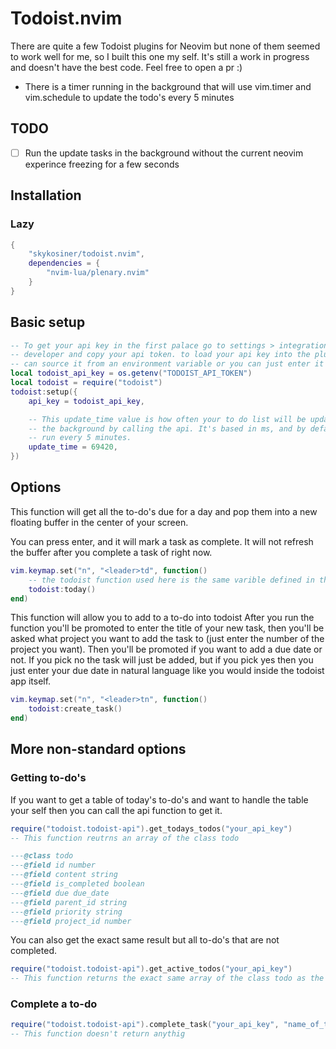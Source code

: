 # Todoist.nvim
There are quite a few Todoist plugins for Neovim but none of them seemed to
work well for me, so I built this one my self. It's still a work in progress
and doesn't have the best code. Feel free to open a pr :)

* There is a timer running in the background that will use vim.timer and
vim.schedule to update the todo's every 5 minutes

## TODO
- [ ] Run the update tasks in the background without the current neovim
experince freezing for a few seconds

## Installation
### Lazy
```lua
{
    "skykosiner/todoist.nvim",
    dependencies = {
        "nvim-lua/plenary.nvim"
    }
}
```

## Basic setup
```lua
-- To get your api key in the first palace go to settings > integrations >
-- developer and copy your api token. to load your api key into the plugin you
-- can source it from an environment variable or you can just enter it in is a string
local todoist_api_key = os.getenv("TODOIST_API_TOKEN")
local todoist = require("todoist")
todoist:setup({
    api_key = todoist_api_key,

    -- This update_time value is how often your to do list will be updated in
    -- the background by calling the api. It's based in ms, and by default is
    -- run every 5 minutes.
    update_time = 69420,
})
```

## Options
This function will get all the to-do's due for a day and pop them into a new
floating buffer in the center of your screen.

You can press enter, and it will mark a task as complete. It will not refresh
the buffer after you complete a task of right now.

```lua
vim.keymap.set("n", "<leader>td", function()
    -- the todoist function used here is the same varible defined in the setup
    todoist:today()
end)
```

This function will allow you to add to a to-do into todoist After you run the
function you'll be promoted to enter the title of your new task, then you'll be
asked what project you want to add the task to (just enter the number of the
project you want). Then you'll be promoted if you want to add a due date or
not. If you pick no the task will just be added, but if you pick yes then you
just enter your due date in natural language like you would inside the todoist
app itself.

```lua
vim.keymap.set("n", "<leader>tn", function()
    todoist:create_task()
end)
```

## More non-standard options
### Getting to-do's
If you want to get a table of today's to-do's and want to handle the table your
self then you can call the api function to get it.

```lua
require("todoist.todoist-api").get_todays_todos("your_api_key")
-- This function reutrns an array of the class todo

---@class todo
---@field id number
---@field content string
---@field is_completed boolean
---@field due due_date
---@field parent_id string
---@field priority string
---@field project_id number
```

You can also get the exact same result but all to-do's that are not completed.
```lua
require("todoist.todoist-api").get_active_todos("your_api_key")
-- This function returns the exact same array of the class todo as the last function
```

### Complete a to-do
```lua
require("todoist.todoist-api").complete_task("your_api_key", "name_of_todo_to_complete")
-- This function doesn't return anythig
```
